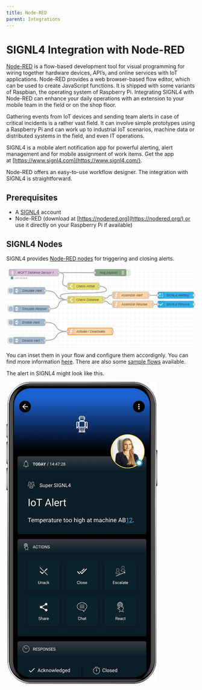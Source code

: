 ```yaml
---
title: Node-RED
parent: Integrations
---
```


# SIGNL4 Integration with Node-RED

[Node-RED](https://nodered.org/) is a flow-based development tool for visual programming for wiring together hardware devices, API’s, and online services with IoT applications. Node-RED provides a web browser-based flow editor, which can be used to create JavaScript functions. It is shipped with some variants of Raspbian, the operating system of Raspberry Pi. Integrating SIGNL4 with Node-RED can enhance your daily operations with an extension to your mobile team in the field or on the shop floor.

Gathering events from IoT devices and sending team alerts in case of critical incidents is a rather vast field. It can involve simple prototypes using a Raspberry Pi and can work up to industrial IoT scenarios, machine data or distributed systems in the field, and even IT operations.

SIGNL4 is a mobile alert notification app for powerful alerting, alert management and for mobile assignment of work items. Get the app at [https://www.signl4.com](https://www.signl4.com/).

Node-RED offers an easy-to-use workflow designer. The integration with SIGNL4 is straightforward.

## Prerequisites
- A [SIGNL4](https://www.signl4.com/) account
- Node-RED (download at [https://nodered.org](https://nodered.org/) or use it directly on your Raspberry Pi if available)

## SIGNL4 Nodes

SIGNL4 provides [Node-RED nodes](https://flows.nodered.org/node/node-red-contrib-signl4) for triggering and closing alerts.

![Node-RED Workflow](node-red-signl4.png)

You can inset them in your flow and configure them accordignly. You can find more information [here](https://flows.nodered.org/node/node-red-contrib-signl4). There are also some [sample flows](https://flows.nodered.org/search?term=signl4&type=flow) available.

The alert in SIGNL4 might look like this.

![SIGNL4 Alert](signl4-iot.png)
